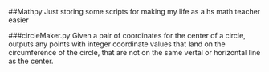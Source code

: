 ##Mathpy
Just storing some scripts for making my life as a hs math teacher easier

###circleMaker.py
Given a pair of coordinates for the center of a circle, outputs any points
with integer coordinate values that land on the circumference of the circle,
that are not on the same vertal or horizontal line as the center.
